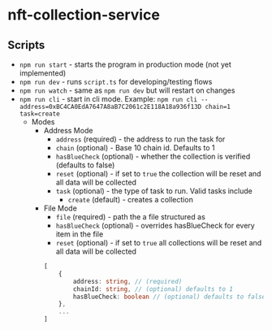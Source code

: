 # nft-collection-service

## Scripts
* `npm run start` - starts the program in production mode (not yet implemented)
* `npm run dev` - runs `script.ts` for developing/testing flows
* `npm run watch` - same as `npm run dev` but will restart on changes
* `npm run cli` - start in cli mode. Example: `npm run cli -- address=0xBC4CA0EdA7647A8aB7C2061c2E118A18a936f13D chain=1 task=create`
    * Modes 
        * Address Mode 
            * `address` (required) - the address to run the task for 
            * `chain` (optional) - Base 10 chain id. Defaults to 1
            * `hasBlueCheck` (optional) - whether the collection is verified (defaults to false)
            * `reset` (optional) - if set to `true` the collection will be reset and all data will be collected
            * `task` (optional) - the type of task to run. Valid tasks include 
                * `create` (default) - creates a collection
        * File Mode
            * `file` (required) - path the a file structured as    
            * `hasBlueCheck` (optional) - overrides hasBlueCheck for every item in the file
            * `reset` (optional) - if set to `true` all collections will be reset and all data will be collected
            ```ts
            [
                { 
                    address: string, // (required)
                    chainId: string, // (optional) defaults to 1
                    hasBlueCheck: boolean // (optional) defaults to false
                },
                ...
            ]
            ```